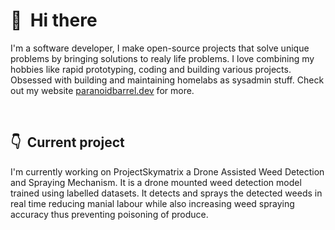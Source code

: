 # 👋 &nbsp;Hi there

I'm a software developer, I make open-source projects that solve unique problems by bringing solutions to realy life problems. I love combining my hobbies like rapid prototyping, coding and building various projects. Obsessed with building and maintaining homelabs as sysadmin stuff. Check out my website [paranoidbarrel.dev](https://paranoidbarrel.dev) for more.

&nbsp;

## 👇 &nbsp;Current project

I'm currently working on ProjectSkymatrix a Drone Assisted Weed Detection and Spraying Mechanism. It is a drone mounted weed detection model trained using labelled datasets. It detects and sprays the detected weeds in real time reducing manial labour while also increasing weed spraying accuracy thus preventing poisoning of produce.
